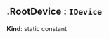 <a name="module_miot/Device--module.exports.RootDevice"></a>

## .RootDevice : <code>IDevice</code>
**Kind**: static constant  
